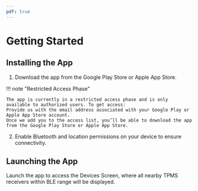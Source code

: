 ```yaml
---
pdf: true
---
```

# Getting Started

## Installing the App

 1. Download the app from the Google Play Store or Apple App Store.

!!! note "Restricted Access Phase"

    The app is currently in a restricted access phase and is only available to authorized users. To get access:
    Provide us with the email address associated with your Google Play or Apple App Store account.
    Once we add you to the access list, you’ll be able to download the app from the Google Play Store or Apple App Store.

2. Enable Bluetooth and location permissions on your device to ensure connectivity.

## Launching the App

Launch the app to access the Devices Screen, where all nearby TPMS receivers within BLE range will be displayed.
